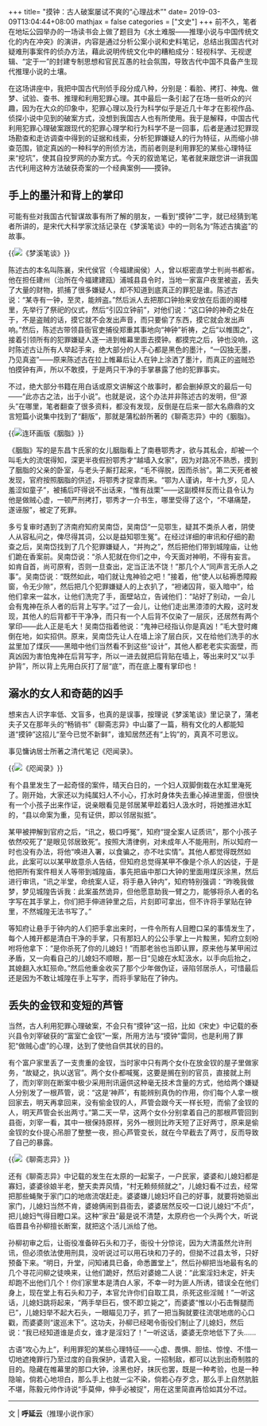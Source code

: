 +++
title= "摸钟：古人破案屡试不爽的“心理战术”"
date= 2019-03-09T13:04:44+08:00
mathjax = false
categories = ["文史"]
+++
前不久，笔者在地坛公园举办的一场读书会上做了题目为《水土难服——推理小说与中国传统文化的内在冲突》的演讲，内容是通过分析公案小说和史料笔记，总结出我国古代对疑难刑事案件的侦办方法，藉此说明传统文化中的糟粕成分：轻视科学、无视逻辑、“定于一”的封建专制思想和官民互愚的社会氛围，导致古代中国不具备产生现代推理小说的土壤。

在这场讲座中，我把中国古代刑侦手段分成八种，分别是：看脸、拷打、神鬼、做梦、试验、查书、推理和利用犯罪心理。其中最后一条引起了在场一些听众的兴趣，因为在大众的印象中，犯罪心理以及行为科学似乎是近几十年才在影视作品、侦探小说中见到的破案方式，没想到我国古人也有所使用。我于是解释，中国古代利用犯罪心理破案跟现代的犯罪心理学和行为科学不是一回事，后者是通过犯罪现场勘查和走访调查中得到的证据和线索，分析犯罪嫌疑人的行为特征，从而缩小排查范围，锁定真凶的一种科学的刑侦方法，而前者则是利用罪犯的某些心理特征来“挖坑”，使其自投罗网的办案方式。今天的叙诡笔记，笔者就来跟您讲一讲我国古代利用这种方法破获奇案的一个经典案例——摸钟。

## 手上的墨汁和背上的掌印

可能有些对我国古代智谋故事有所了解的朋友，一看到“摸钟”二字，就已经猜到笔者所讲的，是宋代大科学家沈括记录在《梦溪笔谈》中的一则名为“陈述古擒盗”的故事。

{{<img src="https://ian2.oss-cn-hangzhou.aliyuncs.com/2019-03-09-050539.jpg" alt="《梦溪笔谈》">}}

陈述古的本名叫陈襄，宋代侯官（今福建闽侯）人，曾以枢密直学士判尚书都省。他在担任建州（治所在今福建建瓯）浦城县县令时，当地一家富户夜里被盗，丢失了大量的财物，抓捕了很多嫌疑人，却不知道到底真正的罪犯是谁。陈述古说：“某寺有一钟，至灵，能辨盗。”然后派人去把那口钟抬来安放在后面的阁楼里，先举行了祭祀的仪式，然后“引囚立钟前”，对他们说：“这口钟的神奇之处在于，不是盗贼的话，摸它就不会发出声音，而只要偷了东西，摸它就会发出声响。”然后，陈述古带领县衙官吏捕役郑重其事地向“神钟”祈祷，之后“以帷围之”，接着引领所有的犯罪嫌疑人逐一进到帷幕里面去摸钟。都摸完之后，钟也没响，这时陈述古让所有人举起手来，绝大部分的人手心都是黑色的墨汁，“一囚独无墨，乃见真盗”——原来陈述古在拉上帷幕后让人在钟上涂洒了墨汁，而真正的盗贼恐怕摸钟有声，所以不敢摸，于是两只干净的手掌暴露了他的犯罪事实。

不过，绝大部分书籍在用白话或原文讲解这个故事时，都会删掉原文的最后一句——“此亦古之法，出于小说”。也就是说，这个办法并非陈述古的发明，但“源头”在哪里，笔者翻查了很多资料，都没有发现，反倒是在后来一部大名鼎鼎的文言短篇小说集中找到了“翻版”，那就是蒲松龄所著的《聊斋志异》中的《胭脂》。

{{<img src="https://ian2.oss-cn-hangzhou.aliyuncs.com/2019-03-09-050557.jpg" alt="连环画版《胭脂》">}}

《胭脂》写的是东昌卞氏家的女儿胭脂看上了南巷鄂秀才，欲与其私会，却被一个叫毛大的流氓得知，深更半夜假扮鄂秀才“越墙入女家”，因为对路况不熟悉，摸到了胭脂的父亲的卧室，与老头子厮打起来，“毛不得脱，因而杀翁”。第二天死者被发现，官府按照胭脂的供述，将鄂秀才捉拿而来。“鄂为人谨讷，年十九岁，见人羞涩如童子”，被捕后吓得说不出话来，“惟有战栗”——这副模样反而让县令认为他是做贼心虚，一顿严刑拷打，鄂秀才一介书生，哪里受得了这个，“不堪痛楚，遂诬服”，被定了死罪。

多亏复审时遇到了济南府知府吴南岱，吴南岱“一见鄂生，疑其不类杀人者，阴使人从容私问之，俾尽得其词，公以是益知鄂生冤”。在经过详细的审讯和仔细的勘查之后，吴南岱找到了几个犯罪嫌疑人，“并拘之”，然后把他们带到城隍庙，让他们跪在香案前。吴南岱说：“杀人犯就在你们之中，今天面对神明，不得有妄言。如肯自首，尚可原宥，否则一旦查出，定当正法不饶！”那几个人“同声言无杀人之事”。吴南岱说：“既然如此，咱们就让鬼神验之吧！”接着，他“使人以毡褥悉障殿窗，令无少隙”，然后把几个犯罪嫌疑人的上衣扒了，“袒诸囚背，驱入暗中”，给他们拿来一盆水，让他们洗完了手，面壁站立，告诫他们：“站好了别动，一会儿会有鬼神在杀人者的后背上写字。”过了一会儿，让他们走出黑漆漆的大殿，这时发现，其他人的后背都干干净净，而只有一个人后背不仅染了一层灰，还居然有两个掌印——此人正是毛大！吴南岱指着他说：“鬼神已经指认你是真凶！”毛大登时瘫倒在地，如实招供。原来，吴南岱先让人在墙上涂了层白灰，又在给他们洗手的水盆里加了煤灰——黑暗中他们当然看不到这些“设计”，其他人都老老实实面壁，而真凶因为害怕鬼神在后背写字，所以一进去就把后背贴在墙上，等出来时又“以手护背”，所以背上先用白灰打了层“底”，而在底上覆有掌印也！

## 溺水的女人和奇葩的凶手

想来古人识字率低、文盲多，也真的是误事，按理说《梦溪笔谈》里记录了，蒲老夫子又在那年头的“畅销书”《聊斋志异》中山寨了一篇，稍有文化的人都能知道“摸钟”这招儿“至今已觉不新鲜”，谁知居然还有“上钩”的，真真不可思议。

事见慵讷居士所著之清代笔记《咫闻录》。

{{<img src="https://ian2.oss-cn-hangzhou.aliyuncs.com/2019-03-09-050615.jpg" alt="《咫闻录》">}}

有个县里发生了一起奇怪的案件，晴天白日的，一个妇人双脚倒栽在水缸里淹死了。刚开始，大家还以为纯属妇人不小心，打水时身体失去重心掉进里面，但很快有一个小孩子出来作证，说亲眼看见是邻居某甲趁着妇人汲水时，将她推进水缸的，“县以命案为重，见有证供，即以邻居拟抵”。

某甲被押解到官府之后，“讯之，极口呼冤”，知府“提全案人证质讯”，那个小孩子依然咬死了“是眼见邻居致死”。按照大清律例，对未成年人不能用刑，所以知府一时也没有办法，将他“唤进入署，以食骗之，亦不吐实情”。其他人都觉得既然如此，此案可以以某甲故意杀人告结，但知府总觉得某甲不像是个杀人的凶徒，于是他把所有案件相关人等带到城隍庙，事先把庙中那口大钟的里面用煤灰涂黑，然后进行审讯，“讯之半堂，命统案人证，将手悬入钟内”，知府特别强调：“昨晚我做梦，梦见城隍告诉我：此案虽然诡异，但他愿意助我一臂之力，能够将杀人者的名字写在其手掌上，你们把手伸进钟里之后，片刻即可拿出，但不许将手掌贴在钟里，不然城隍无法书写了。”

等知府让悬手于钟内的人们把手拿出来时，一件令所有人目瞪口呆的事情发生了，每个人摊开都是清白干净的手掌，只有那妇人的公公手掌上一片黢黑，知府立刻吩咐将他拿下：“是你杀死了你的儿媳妇！”而那老翁也当即认罪，原来他与某甲闹过矛盾，又一向看自己的儿媳妇不顺眼，那一日“见媳在水缸汲水，以手向后抬之，其媳翻入水缸殒命。”然后他重金收买了那个少年做伪证，诬陷邻居杀人，可惜最后还是因为不敢让城隍在手上写字，而将手掌贴在了钟内。

## 丢失的金钗和变短的芦管

当然，古人利用犯罪心理破案，不会只有“摸钟”这一招，比如《宋史》中记载的泰兴县令刘宰破获的“富室亡金钗”一案，所用方法与“摸钟”雷同，也是利用了罪犯“做贼心虚”的心理，达到了使他自供其状的目的。

有个富户家里丢了一支贵重的金钗，当时家中只有两个女仆在放金钗的屋子里做家务，“故疑之，执以送官”。两个女仆都喊冤，这要是搁在别的官员，直接就上刑了，而刘宰则在断案中极少采用刑讯逼供这种毫无技术含量的方式，他给两个嫌疑人分别发了一根芦管，说：“这是‘神芦’，有能辨别真伪的作用，你们每个人拿一根回家去，明天再拿回来，没有偷金钗的人，芦管会跟今天一样长短，而偷了金钗的人，明天芦管会长出两寸。”第二天一早，这两个女仆分别拿着自己的那根芦管回到县衙，刘宰一看，其中一根保持原样，另外一根则比昨天短了正好两寸，原来是偷金钗的女仆提心吊胆了整整一夜，担心芦管变长，就在今早截去了两寸，反而导致了自己的暴露。

{{<img src="https://ian2.oss-cn-hangzhou.aliyuncs.com/2019-03-09-050644.jpg" alt="《聊斋志异》">}}

还有《聊斋志异》中记载的发生在太原的一起案子，一户民家，婆婆和儿媳妇都是寡妇，婆婆徐娘半老，整天卖弄风情，“村无赖频频就之”，儿媳妇看不过去，经常把那些蝇聚于家门口的地痞流氓赶走。婆婆嫌儿媳妇坏自己的好事，就要将她驱出家门，儿媳妇当然不肯，婆媳俩闹到县衙去，婆婆居然反咬一口说儿媳妇“不贞”，把儿媳妇气得目瞪口呆。这种“家丑”最是说不清楚，太原府也一个头两个大，听说临晋县令孙柳擅长断案，就把这个活儿派给了他。

孙柳初审之后，让衙役准备碎石头和刀子，衙役十分惊诧，因为大清虽然允许刑讯，但必须依法使用刑具，没听说过可以用石块和刀子的，但拗不过县太爷，只好预备下来。“明日，升堂，问知诸具已备，命悉置堂上”，然后孙柳把当地最有名的几个寻花问柳之徒唤来，让他们跪好，然后对婆媳二人说：“此案淫妇未定，奸夫却跑不出他们几个！你们家里本是清白人家，不幸一时为匪人所诱，错误全在他们身上，现在堂上有石头和刀子，本官允许你们自取工具，杀死这些淫贼！”一听这话，儿媳妇跳将起来，“两手举巨石，恨不即立毙之”，而婆婆“惟以小石击臀腿而已”，儿媳妇举不起大石头，一眼瞄见刀子，抓了一把当胸就要往流氓地痞的心口戳，而婆婆则“逡巡未下”。这功夫，孙柳已经喝令衙役们制止了儿媳妇，然后说：“我已经知道谁是贞女，谁才是淫妇了！”一听这话，婆婆无奈地低下了头……

古语“攻心为上”，利用罪犯的某些心理特征——心虚、畏惧、胆怯、惊惶、不惜一切地遮掩罪行乃至过度的自我保护，请君入瓮，一招制敌，都可以达到出奇制胜的目的。隐藏在帷幕里的那口大钟，涂黑也好，抹灰也罢，既是一种考验，也是一种隐喻，倘若心地坦白，那么手上也就一尘不染，倘若心存歹念，那么手上自然肮脏不堪，陈毅元帅作诗说“手莫伸，伸手必被捉”，用在这里简直再恰如其分不过。

---
文 | **呼延云**（推理小说作家）
